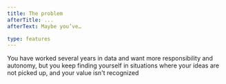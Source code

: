```yaml
---
title: The problem
afterTitle: ...
afterText: Maybe you’ve… 

type: features
---
```


You have worked several years in data and want more responsibility and autonomy, but you keep finding yourself in situations where your ideas are not picked up, and your value isn't recognized

